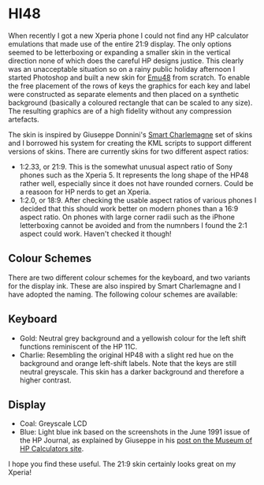 # HI48
When recently I got a new Xperia phone I could not find any HP calculator emulations that made use of the entire 21:9 display. The only options seemed to be letterboxing or expanding a smaller skin in the vertical direction none of which does the careful HP designs justice. This clearly was an unacceptable situation so on a rainy public holiday afternoon I started Photoshop and built a new skin for [Emu48](https://github.com/dgis/emu48android) from scratch. To enable the free placement of the rows of keys the graphics for each key and label were constructed as separate elements and then placed on a synthetic background (basically a coloured rectangle that can be scaled to any size). The resulting graphics are of a high fidelity without any compression artefacts.

The skin is inspired by Giuseppe Donnini's [Smart Charlemagne](https://www.hpmuseum.org/forum/thread-14197.html) set of skins and I borrowed his system for creating the KML scripts to support different versions of skins. There are currently skins for two different aspect ratios:

- 1:2.33, or 21:9. This is the somewhat unusual aspect ratio of Sony phones such as the Xperia 5. It represents the long shape of the HP48 rather well, especially since it does not have rounded corners. Could be a reasoon for HP nerds to get an Xperia.
- 1:2.0, or 18:9. After checking the usable aspect ratios of various phones I decided that this should work better on modern phones than a 16:9 aspect ratio. On phones with large corner radii such as the iPhone letterboxing cannot be avoided and from the numnbers I found the 2:1 aspect could work. Haven't checked it though!

## Colour Schemes
There are two different colour schemes for the keyboard, and two variants for the display ink. These are also inspired by Smart Charlemagne and I have adopted the naming. The following colour schemes are available:

## Keyboard
- Gold: Neutral grey background and a yellowish colour for the left shift functions reminiscent of the HP 11C.
- Charlie: Resembling the original HP48 with a slight red hue on the background and orange left-shift labels. Note that the keys are still neutral greyscale. This skin has a darker background and therefore a higher contrast.

## Display
- Coal: Greyscale LCD
- Blue: Light blue ink based on the screenshots in the June 1991 issue of the HP Journal, as explained by Giuseppe in his [post on the Museum of HP Calculators site](https://www.hpmuseum.org/forum/thread-14199.html).

I hope you find these useful. The 21:9 skin certainly looks great on my Xperia!
